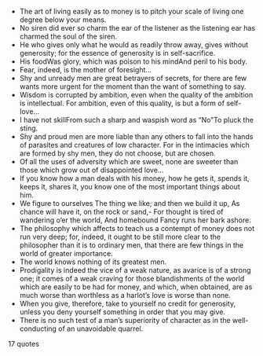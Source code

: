  - The art of living easily as to money is to pitch your scale of living one degree below your means.
 - No siren did ever so charm the ear of the listener as the listening ear has charmed the soul of the siren.
 - He who gives only what he would as readily throw away, gives without generosity; for the essence of generosity is in self-sacrifice.
 - His foodWas glory, which was poison to his mindAnd peril to his body.
 - Fear, indeed, is the mother of foresight...
 - Shy and unready men are great betrayers of secrets, for there are few wants more urgent for the moment than the want of something to say.
 - Wisdom is corrupted by ambition, even when the quality of the ambition is intellectual. For ambition, even of this quality, is but a form of self-love...
 - I have not skillFrom such a sharp and waspish word as “No”To pluck the sting.
 - Shy and proud men are more liable than any others to fall into the hands of parasites and creatures of low character. For in the intimacies which are formed by shy men, they do not choose, but are chosen.
 - Of all the uses of adversity which are sweet, none are sweeter than those which grow out of disappointed love...
 - If you know how a man deals with his money, how he gets it, spends it, keeps it, shares it, you know one of the most important things about him.
 - We figure to ourselves The thing we like; and then we build it up, As chance will have it, on the rock or sand,- For thought is tired of wandering o’er the world, And homebound Fancy runs her bark ashore.
 - The philosophy which affects to teach us a contempt of money does not run very deep; for, indeed, it ought to be still more clear to the philosopher than it is to ordinary men, that there are few things in the world of greater importance.
 - The world knows nothing of its greatest men.
 - Prodigality is indeed the vice of a weak nature, as avarice is of a strong one; it comes of a weak craving for those blandishments of the world which are easily to be had for money, and which, when obtained, are as much worse than worthless as a harlot’s love is worse than none.
 - When you give, therefore, take to yourself no credit for generosity, unless you deny yourself something in order that you may give.
 - There is no such test of a man’s superiority of character as in the well-conducting of an unavoidable quarrel.

17 quotes